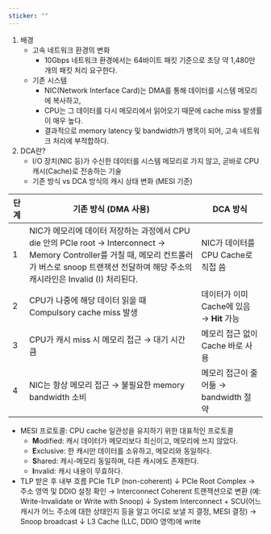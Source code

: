 ```yaml
---
sticker: ""
---
```

1. 배경
    - 고속 네트워크 환경의 변화
        - 10Gbps 네트워크 환경에서는 64바이트 패킷 기준으로 초당 약 1,480만 개의  패킷 처리 요구한다.
    - 기존 시스템
        - NIC(Network Interface Card)는 DMA를 통해 데이터를 시스템 메모리에 복사하고,
        - CPU는 그 데이터를 다시 메모리에서 읽어오기 때문에 cache miss 발생률이 매우 높다.
        - 결과적으로 memory latency 및 bandwidth가 병목이 되어, 고속 네트워크 처리에 부적합하다.
2. DCA란?
    - I/O 장치(NIC 등)가 수신한 데이터를 시스템 메모리로 가지 않고, 곧바로 CPU 캐시(Cache)로 전송하는 기술
    - 기존 방식 vs DCA 방식의 캐시 상태 변화 (MESI 기준)

| 단계  | 기존 방식 (DMA 사용)                                                                                                                                      | DCA 방식                         |
| --- | --------------------------------------------------------------------------------------------------------------------------------------------------- | ------------------------------ |
| 1   | NIC가 메모리에 데이터 저장하는 과정에서 CPU die 안의 PCIe root → Interconnect → Memory Controller를 거칠 때, 메모리 컨트롤러가 버스로 snoop 트랜잭션 전달하여 해당 주소의 캐시라인은 Invalid (I) 처리된다. | NIC가 데이터를 CPU Cache로 직접 씀      |
| 2   | CPU가 나중에 해당 데이터 읽을 때 Compulsory cache miss 발생                                                                                                       | 데이터가 이미 Cache에 있음 → **Hit** 가능 |
| 3   | CPU가 캐시 miss 시 메모리 접근 → 대기 시간 큼                                                                                                                     | 메모리 접근 없이 Cache 바로 사용          |
| 4   | NIC는 항상 메모리 접근 → 불필요한 memory bandwidth 소비                                                                                                           | 메모리 접근이 줄어듦 → bandwidth 절약     |
- MESI 프로토콜: CPU cache 일관성을 유지하기 위한 대표적인 프로토콜
    - **M**odified: 캐시 데이터가 메모리보다 최신이고, 메모리에 쓰지 않았다.
    - **E**xclusive: 한 캐시만 데이터를 소유하고, 메모리와 동일하다.
    - **S**hared: 캐시-메모리 동일하며, 다른 캐시에도 존재한다.
    - **I**nvalid: 캐시 내용이 무효하다.
- TLP 받은 후 내부 흐름
	PCIe TLP (non-coherent)
		  ↓
	PCIe Root Complex
	  → 주소 영역 및 DDIO 설정 확인
	  → Interconnect Coherent 트랜잭션으로 변환
	     (예: Write-Invalidate or Write with Snoop)
		  ↓
	System Interconnect + SCU(어느 캐시가 어느 주소에 대한 상태인지 등을 알고 어디로 보낼 지 결정, MESI 결정)
	  → Snoop broadcast
		  ↓
	L3 Cache (LLC, DDIO 영역)에 write
	